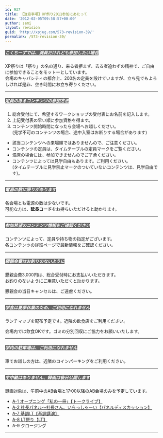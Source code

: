 ```yaml
---
id: 937
title: 【注意事項】XP祭り2011参加にあたって
date: '2012-02-05T09:58:57+00:00'
author: semi
layout: revision
guid: 'http://xpjug.com/573-revision-39/'
permalink: /573-revision-39/
---
```


##### <font color="#ffffff" style="background-color:#696969">こくちーずでは、満員だけれども参加したい場合</font>

XP祭りは「祭り」の名の通り、来る者拒まず、去る者追わずの精神で、ご自由に参加できることをモットーとしています。  
会場のキャパシティの都合上、200名の定員を設けていますが、立ち見でもよろしければ是非、空き時間にお立ち寄りください。

---

##### <font color="#ffffff" style="background-color:#696969">定員のあるコンテンツの参加方法</font>

1. 総合受付にて、希望するワークショップの受付表にお名前を記入します。
2. 上記受付表の早い順に参加資格を得ます。
3. コンテンツ開始時間になったら会場へお越しください。  
    (見学不可のコンテンツの場合、途中入室はお断りする場合があります)

- 該当コンテンツへの来場順ではありませんので、ご注意ください。
- コンテンツの定員は、タイムテーブルの定員マークをご覧ください。
- 満席の場合には、参加できませんのでご了承ください。
- コンテンツによっては見学自由もあります。ご利用ください。  
    (タイムテーブルに見学禁止マークのついていないコンテンツは、見学自由です)。

---

##### <font color="#ffffff" style="background-color:#696969">電源の数に限りがあります</font>

各会場とも電源の数は少ないです。  
可能な方は、**延長コード**をお持ちいただけると助かります。

---

##### <font color="#ffffff" style="background-color:#696969">参加希望のコンテンツ情報をご確認ください</font>

コンテンツによって、定員や持ち物の指定がございます。  
各コンテンツの詳細ページで最新情報をご確認ください。

---

##### <font color="#ffffff" style="background-color:#696969">懇親会費はお釣りのないように</font>

懇親会費3,000円は、総合受付時にお支払いいただきます。  
お釣りのないようにご用意いただくと助かります。

懇親会の当日キャンセルは、ご遠慮ください。

---

##### <font color="#ffffff" style="background-color:#696969">学食は夏季休業のため、ご利用になれません</font>

ランチマップを配布予定です。近隣の飲食店をご利用ください。

会場内では飲食OKです。ゴミの分別回収にご協力をお願いいたします。

---

##### <font color="#ffffff" style="background-color:#696969">学内の駐車場は、ご利用になれません</font>

車でお越しの方は、近隣のコインパーキングをご利用ください。

---

##### <font color="#ffffff" style="background-color:#696969">生中継はありません、録画は後日公開します</font>

録画対象は、午前中のAB会場と17:00以降のAB会場のみを予定しています。

- [A-1 オープニング「私の一冊」【トークライブ】](http://xpjug.com/xpx-contents-a1/ "A-1 オープニング「私の一冊」【トークライブ】")
- [A-2 社長パネル～社長さん、いらっしゃーい【パネルディスカッション】](http://xpjug.com/xpx-contents-a2/ "A-2 社長パネル～社長さん、いらっしゃーい【パネルディスカッション】")
- [A-7 基調LT【基調講演】](http://xpjug.com/xpx-contents-a7/ "A-7 基調LT【基調講演】")
- [A-8 LT祭り【LT】](http://xpjug.com/xpx-contents-a8/ "A-8 LT祭り【LT】")
- A-9 クロージング

---